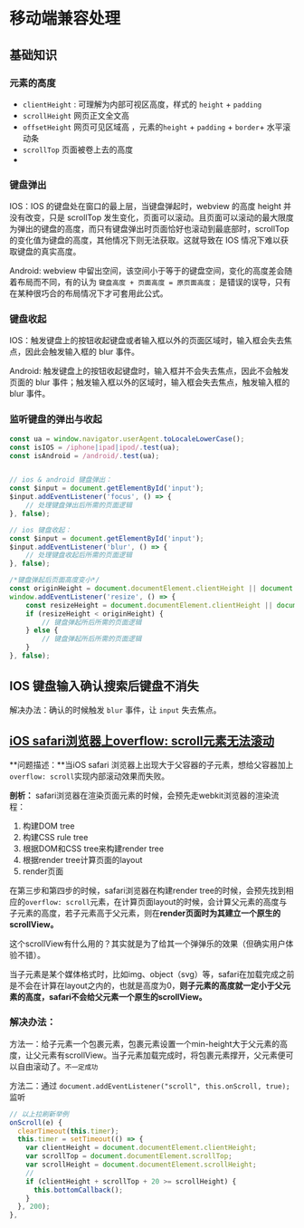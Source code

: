 # 移动端兼容处理

## 基础知识

### 元素的高度

+ `clientHeight` : 可理解为内部可视区高度，样式的 `height` +  `padding`
+ `scrollHeight` 网页正文全文高
+ `offsetHeight` 网页可见区域高 ，元素的`height` + `padding` + `border`+ 水平滚动条
+ `scrollTop` 页面被卷上去的高度
+ 

### 键盘弹出

IOS：IOS 的键盘处在窗口的最上层，当键盘弹起时，webview 的高度 height 并没有改变，只是 scrollTop 发生变化，页面可以滚动。且页面可以滚动的最大限度为弹出的键盘的高度，而只有键盘弹出时页面恰好也滚动到最底部时，scrollTop 的变化值为键盘的高度，其他情况下则无法获取。这就导致在 IOS 情况下难以获取键盘的真实高度。

Android: webview 中留出空间，该空间小于等于的键盘空间，变化的高度差会随着布局而不同，有的认为 `键盘高度 + 页面高度 = 原页面高度；` 是错误的误导，只有在某种很巧合的布局情况下才可套用此公式。

### 键盘收起

IOS：触发键盘上的按钮收起键盘或者输入框以外的页面区域时，输入框会失去焦点，因此会触发输入框的 blur 事件。

Android: 触发键盘上的按钮收起键盘时，输入框并不会失去焦点，因此不会触发页面的 blur 事件；触发输入框以外的区域时，输入框会失去焦点，触发输入框的 blur 事件。


### 监听键盘的弹出与收起

```js
const ua = window.navigator.userAgent.toLocaleLowerCase();
const isIOS = /iphone|ipad|ipod/.test(ua);
const isAndroid = /android/.test(ua);


// ios & android 键盘弹出：
const $input = document.getElementById('input');
$input.addEventListener('focus', () => {
	// 处理键盘弹出后所需的页面逻辑
}, false);

// ios 键盘收起：
const $input = document.getElementById('input');
$input.addEventListener('blur', () => {
	// 处理键盘收起后所需的页面逻辑
}, false);

/*键盘弹起后页面高度变小*/
const originHeight = document.documentElement.clientHeight || document.body.clientHeight;
window.addEventListener('resize', () => {
	const resizeHeight = document.documentElement.clientHeight || document.body.clientHeight;
	if (resizeHeight < originHeight) {
		// 键盘弹起所后所需的页面逻辑
	} else {
		// 键盘弹起所后所需的页面逻辑
	}
}, false);


```



## IOS 键盘输入确认搜索后键盘不消失

解决办法：确认的时候触发  `blur` 事件，让 `input` 失去焦点。

## [iOS safari浏览器上overflow: scroll元素无法滚动](https://segmentfault.com/a/1190000016408566)

**问题描述：**当iOS safari 浏览器上出现大于父容器的子元素，想给父容器加上`overflow: scroll`实现内部滚动效果而失败。

**剖析：** safari浏览器在渲染页面元素的时候，会预先走webkit浏览器的渲染流程：

1. 构建DOM tree
2. 构建CSS rule tree
3. 根据DOM和CSS tree来构建render tree
4. 根据render tree计算页面的layout
5. render页面

在第三步和第四步的时候，safari浏览器在构建render tree的时候，会预先找到相应的`overflow: scroll`元素，在计算页面layout的时候，会计算父元素的高度与子元素的高度，若子元素高于父元素，则在**render页面时为其建立一个原生的scrollView。**

这个scrollView有什么用的？其实就是为了给其一个弹弹乐的效果（但确实用户体验不错）。

当子元素是某个媒体格式时，比如img、object（svg）等，safari在加载完成之前是不会在计算在layout之内的，也就是高度为0，**则子元素的高度就一定小于父元素的高度，safari不会给父元素一个原生的scrollView。**

### 解决办法：

方法一：给子元素一个包裹元素，包裹元素设置一个min-height大于父元素的高度，让父元素有scrollView。当子元素加载完成时，将包裹元素撑开，父元素便可以自由滚动了。<small>不一定成功</small>

方法二：通过 `document.addEventListener("scroll", this.onScroll, true);` 监听

```js
// 以上拉刷新举例 
onScroll(e) {
  clearTimeout(this.timer);
  this.timer = setTimeout(() => {
    var clientHeight = document.documentElement.clientHeight; 
    var scrollTop = document.documentElement.scrollTop; 
    var scrollHeight = document.documentElement.scrollHeight; 
	// 
    if (clientHeight + scrollTop + 20 >= scrollHeight) {
      this.bottomCallback();
    }
  }, 200);
},
```



